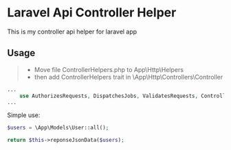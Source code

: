 # Laravel Api Controller Helper 
This is my controller api helper for laravel app

## Usage

> - Move file ControllerHelpers.php to App\Http\Helpers
> - then add ControllerHelpers trait in \App\Http\Controllers\Controller

```php
...
    use AuthorizesRequests, DispatchesJobs, ValidatesRequests, ControllerHelpers;
...
```


Simple use:
```php
$users = \App\Models\User::all();

return $this->reponseJsonData($users);
```
